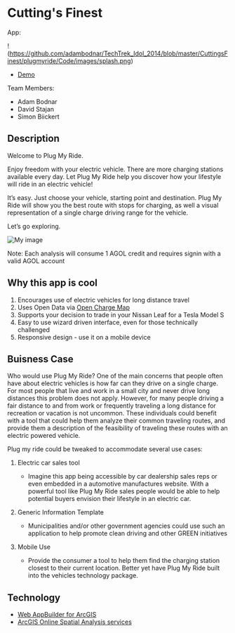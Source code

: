 # Cutting's Finest

App:

!(https://github.com/adambodnar/TechTrek_Idol_2014/blob/master/CuttingsFinest/plugmyride/Code/images/splash.png)

* [Demo](http://74.216.225.103/plugmyride)

Team Members:

* Adam Bodnar
* David Stajan
* Simon Biickert

## Description

Welcome to Plug My Ride.

Enjoy freedom with your electric vehicle. There are more charging stations available every day.  Let Plug My Ride help you discover how your lifestyle will ride in an electric vehicle!

It’s easy. Just choose your vehicle, starting point and destination. Plug My Ride will show you the best route with stops for charging, as well a visual representation of a single charge driving range for the vehicle.

Let’s go exploring.

![My image](https://github.com/adambodnar/TechTrek_Idol_2014/blob/master/CuttingsFinest/plugmyride/Code/images/result.png)

Note: Each analysis will consume 1 AGOL credit and requires signin with a valid AGOL account

## Why this app is cool

1. Encourages use of electric vehicles for long distance travel
2. Uses Open Data via [Open Charge Map](http://openchargemap.org/site/)
3. Supports your decision to trade in your Nissan Leaf for a Tesla Model S
4. Easy to use wizard driven interface, even for those technically challenged
5. Responsive design - use it on a mobile device

## Buisness Case

Who would use Plug My Ride?  One of the main concerns that people often have about electric vehicles is how far can they drive on a single charge.  For most people that live and work in a small city and never drive long distances this problem does not apply.  However, for many people driving a fair distance to and from work or frequently traveling a long distance for recreation or vacation is not uncommon.   These individuals could benefit with a tool that could help them analyze their common traveling routes, and provide them a description of the feasibility of traveling these routes with an electric powered vehicle.  

Plug my ride could be tweaked to accommodate several use cases:

1. Electric car sales tool
	* Imagine this app being accessible by car dealership sales reps or even embedded in a automotive manufactures website.  With a powerful tool like Plug My Ride sales people would be able to help potential buyers envision their lifestyle in an electric car.

2. Generic Information Template
	* Municipalities and/or other government agencies could use such an application to help promote clean driving and other GREEN initiatives

3. Mobile Use
	* Provide the consumer a tool to help them find the charging station closest to their current location.  Better yet have Plug My Ride built into the vehicles technology package. 

## Technology

* [Web AppBuilder for ArcGIS](https://betacommunity.esri.com/callout/?callid=6811D4EE591E41FA91FE743D294B114B)
* [ArcGIS Online Spatial Analysis services](https://developers.arcgis.com/rest/analysis/)
